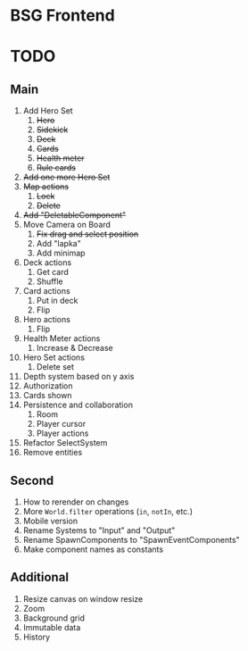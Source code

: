 # BSG Frontend

# TODO

## Main

1. Add Hero Set
   1. ~~Hero~~
   2. ~~Sidekick~~
   3. ~~Deck~~
   4. ~~Cards~~
   5. ~~Health meter~~
   6. ~~Rule cards~~
2. ~~Add one more Hero Set~~
3. ~~Map actions~~
   1. ~~Lock~~
   2. ~~Delete~~
4. ~~Add "DeletableComponent"~~
5. Move Camera on Board
   1. ~~Fix drag and select position~~
   2. Add "lapka"
   3. Add minimap
6. Deck actions
   1. Get card
   2. Shuffle
7. Card actions
   1. Put in deck
   2. Flip
8. Hero actions
   1. Flip
9. Health Meter actions
   1. Increase & Decrease
10. Hero Set actions
    1. Delete set
11. Depth system based on y axis
12. Authorization
13. Cards shown
14. Persistence and collaboration
    1. Room
    2. Player cursor
    3. Player actions
15. Refactor SelectSystem
16. Remove entities

## Second

1. How to rerender on changes
2. More `World.filter` operations (`in`, `notIn`, etc.)
3. Mobile version
4. Rename Systems to "Input" and "Output"
5. Rename SpawnComponents to "SpawnEventComponents"
6. Make component names as constants

## Additional

1. Resize canvas on window resize
2. Zoom
3. Background grid
4. Immutable data
5. History
